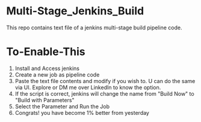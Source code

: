 # Multi-Stage_Jenkins_Build
This repo contains text file of a jenkins multi-stage build  pipeline code.

# To-Enable-This
1. Install and Access jenkins
2. Create a new job as pipeline code
3. Paste the text file contents and modify if you wish to. U can do the same via UI. Explore or DM me over LinkedIn to know the option.
4. If the script is correct, jenkins will change the name from "Build Now" to "Build with Parameters"
5. Select the Parameter and Run the Job
6. Congrats! you have become 1% better from yesterday
